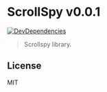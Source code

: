 # ScrollSpy v0.0.1

[![DevDependencies](http://img.shields.io/david/dev/makotot/scrollspy.svg?style=flat)](https://github.com/makotot/scrollspy)

> Scrollspy library.


## License

MIT
